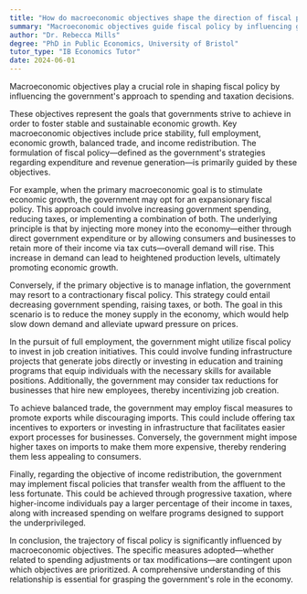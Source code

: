 ```yaml
---
title: "How do macroeconomic objectives shape the direction of fiscal policy?"
summary: "Macroeconomic objectives guide fiscal policy by influencing government spending and taxation strategies, shaping economic direction and priorities."
author: "Dr. Rebecca Mills"
degree: "PhD in Public Economics, University of Bristol"
tutor_type: "IB Economics Tutor"
date: 2024-06-01
---
```


Macroeconomic objectives play a crucial role in shaping fiscal policy by influencing the government's approach to spending and taxation decisions.

These objectives represent the goals that governments strive to achieve in order to foster stable and sustainable economic growth. Key macroeconomic objectives include price stability, full employment, economic growth, balanced trade, and income redistribution. The formulation of fiscal policy—defined as the government's strategies regarding expenditure and revenue generation—is primarily guided by these objectives.

For example, when the primary macroeconomic goal is to stimulate economic growth, the government may opt for an expansionary fiscal policy. This approach could involve increasing government spending, reducing taxes, or implementing a combination of both. The underlying principle is that by injecting more money into the economy—either through direct government expenditure or by allowing consumers and businesses to retain more of their income via tax cuts—overall demand will rise. This increase in demand can lead to heightened production levels, ultimately promoting economic growth.

Conversely, if the primary objective is to manage inflation, the government may resort to a contractionary fiscal policy. This strategy could entail decreasing government spending, raising taxes, or both. The goal in this scenario is to reduce the money supply in the economy, which would help slow down demand and alleviate upward pressure on prices.

In the pursuit of full employment, the government might utilize fiscal policy to invest in job creation initiatives. This could involve funding infrastructure projects that generate jobs directly or investing in education and training programs that equip individuals with the necessary skills for available positions. Additionally, the government may consider tax reductions for businesses that hire new employees, thereby incentivizing job creation.

To achieve balanced trade, the government may employ fiscal measures to promote exports while discouraging imports. This could include offering tax incentives to exporters or investing in infrastructure that facilitates easier export processes for businesses. Conversely, the government might impose higher taxes on imports to make them more expensive, thereby rendering them less appealing to consumers.

Finally, regarding the objective of income redistribution, the government may implement fiscal policies that transfer wealth from the affluent to the less fortunate. This could be achieved through progressive taxation, where higher-income individuals pay a larger percentage of their income in taxes, along with increased spending on welfare programs designed to support the underprivileged.

In conclusion, the trajectory of fiscal policy is significantly influenced by macroeconomic objectives. The specific measures adopted—whether related to spending adjustments or tax modifications—are contingent upon which objectives are prioritized. A comprehensive understanding of this relationship is essential for grasping the government's role in the economy.
    